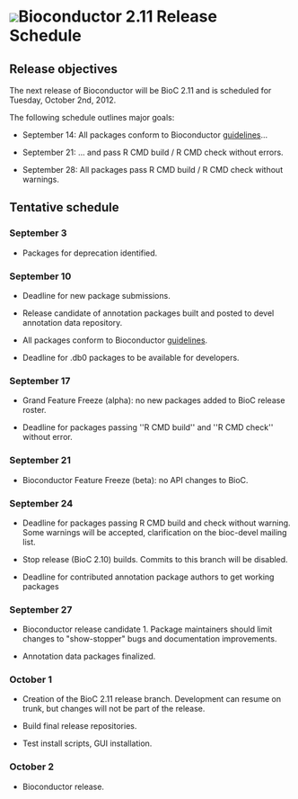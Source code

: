 # ![](/images/icons/magnifier.gif)Bioconductor 2.11 Release Schedule


## Release objectives

The next release of Bioconductor will be BioC 2.11 and is scheduled for
Tuesday, October 2nd, 2012.

The following schedule outlines major goals:

* September 14: All packages conform to Bioconductor
   [guidelines][guidelines]...

* September 21: ... and pass R CMD build / R CMD check without
   errors.

* September 28: All packages pass R CMD build / R CMD check without
   warnings.

[guidelines]: /developers/package-guidelines


## Tentative schedule

### September 3

* Packages for deprecation identified.

### September 10

* Deadline for new package submissions.

* Release candidate of annotation packages built and posted to devel
   annotation data repository.

* All packages conform to Bioconductor [guidelines][guidelines].

* Deadline for .db0 packages to be available for developers.

### September 17

* Grand Feature Freeze (alpha):  no new packages added to BioC
   release roster.

* Deadline for packages passing ''R CMD build'' and ''R CMD check''
   without error.
   
### September 21

* Bioconductor Feature Freeze (beta): no API changes to BioC.

### September 24

* Deadline for packages passing R CMD build and check without warning.
   Some warnings will be accepted, clarification on the bioc-devel mailing
   list.

* Stop release (BioC 2.10) builds. Commits to this branch will be disabled.

* Deadline for contributed annotation package authors to get working 
packages

### September 27

* Bioconductor release candidate 1.  Package maintainers should limit
   changes to "show-stopper" bugs and documentation improvements.

* Annotation data packages finalized.

### October 1

* Creation of the BioC 2.11 release branch. Development can resume on
   trunk, but changes will not be part of the release.

* Build final release repositories.

* Test install scripts, GUI installation.

### October 2

* Bioconductor release.
